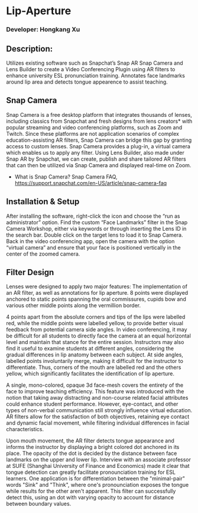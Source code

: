 # Lip-Aperture

### Developer: Hongkang Xu

## Description:
Utilizes existing software such as Snapchat’s Snap AR Snap Camera and Lens Builder to create a Video Conferencing Plugin using AR filters to enhance university ESL pronunciation training. Annotates face landmarks around lip area and detects tongue appearence to assist teaching. 

## Snap Camera
Snap Camera is a free desktop platform that integrates thousands of lenses, including classics from Snapchat and fresh designs from lens creators* with popular streaming and video conferencing platforms, such as Zoom and Twitch. Since these platforms are not application scenarios of complex education-assisting AR filters, Snap Camera can bridge this gap by granting access to custom lenses. Snap Camera provides a plug-in, a virtual camera which enables us to apply any filter. Using Lens Builder, also made under Snap AR by Snapchat, we can create, publish and share tailored AR filters that can then be utilized via Snap Camera and displayed real-time on Zoom.

* What is Snap Camera? Snap Camera FAQ, https://support.snapchat.com/en-US/article/snap-camera-faq

## Installation & Setup
After installing the software, right-click the icon and choose the “run as administrator” option. Find the custom “Face Landmarks” filter in the Snap Camera Workshop, either via keywords or through inserting the Lens ID in the search bar. Double click on the target lens to load it to Snap Camera. Back in the video conferencing app, open the camera with the option “virtual camera” and ensure that your face is positioned vertically in the center of the zoomed camera.

## Filter Design
Lenses were designed to apply two major features: The implementation of an AR filter, as well as annotations for lip aperture. 8 points were displayed anchored to static points spanning the oral commissures, cupids bow and various other middle points along the vermillion border. 

4 points apart from the absolute corners and tips of the lips were labelled red, while the middle points were labelled yellow, to provide better visual feedback from potential camera side angles. In video conferencing, it may be difficult for all students to directly face the camera at an equal horizontal level and maintain that stance for the entire session. Instructors may also find it useful to examine students at different angles, considering the gradual differences in lip anatomy between each subject. At side angles, labelled points involuntarily merge, making it difficult for the instructor to differentiate. Thus, corners of the mouth are labelled red and the others yellow, which significantly facilitates the identification of lip aperture.

A single, mono-colored, opaque 3d face-mesh covers the entirety of the face to improve teaching efficiency. This feature was introduced with the notion that taking away distracting and non-course related facial attributes could enhance student performance. However, eye-contact, and other types of non-verbal communication still strongly influence virtual education.  AR filters allow for the satisfaction of both objectives, retaining eye contact and dynamic facial movement, while filtering individual differences in facial characteristics.

Upon mouth movement, the AR filter detects tongue appearance and informs the instructor by displaying a bright colored dot anchored in its place. The opacity of the dot is decided by the distance between face landmarks on the upper and lower lip. Interview with an associate professor at SUFE (Shanghai University of Finance and Economics) made it clear that tongue detection can greatly facilitate pronounciation training for ESL learners. One application is for differentiation between the "minimal-pair" words "Sink" and "Think", where one's pronounciation exposes the tongue while results for the other aren't apparent. This filter can successfully detect this, using an dot with varying opacity to account for distance between boundary values.

